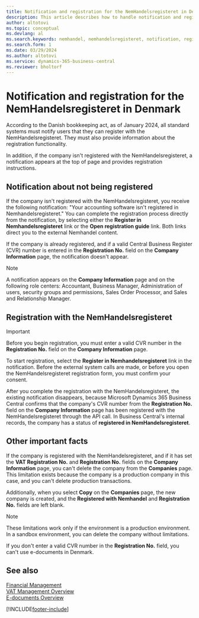 ```yaml
---
title: Notification and registration for the NemHandelsregisteret in Denmark 
description: This article describes how to handle notification and registration with the NemHandelsregisteret in Denmark. 
author: altotovi
ms.topic: conceptual
ms.devlang: al
ms.search.keywords: nemhandel, nemhandelsregisteret, notification, registration, denmark
ms.search.form: 1
ms.date: 03/29/2024
ms.author: altotovi
ms.service: dynamics-365-business-central
ms.reviewer: bholtorf
---
```


# Notification and registration for the NemHandelsregisteret in Denmark

According to the Danish bookkeeping act, as of January 2024, all standard systems must notify users that they can register with the NemHandelsregisteret. They must also provide information about the registration functionality.

In addition, if the company isn't registered with the NemHandelsregisteret, a notification appears at the top of page and provides registration instructions.

## Notification about not being registered

If the company isn't registered with the NemHandelsregisteret, you receive the following notification: "Your accounting software isn't registered in Nemhandelsregisteret." You can complete the registration process directly from the notification, by selecting either the **Register in Nemhandelsregisteret** link or the **Open registration guide** link. Both links direct you to the external Nemhandel content.

If the company is already registered, and if a valid Central Business Register (CVR) number is entered in the **Registration No.** field on the **Company Information** page, the notification doesn't appear.

> [!NOTE]
> A notification appears on the **Company Information** page and on the following role centers: Accountant, Business Manager, Administration of users, security groups and permissions, Sales Order Processor, and Sales and Relationship Manager.

## Registration with the NemHandelsregisteret 

> [!IMPORTANT]
> Before you begin registration, you must enter a valid CVR number in the **Registration No.** field on the **Company Information** page.

To start registration, select the **Register in Nemhandelsregisteret** link in the notification. Before the external system calls are made, or before you open the NemHandelsregisteret registration form, you must confirm your consent.

After you complete the registration with the NemHandelsregisteret, the existing notification disappears, because Microsoft Dynamics 365 Business Central confirms that the company's CVR number from the **Registration No.** field on the **Company Information** page has been registered with the NemHandelsregisteret through the API call. In Business Central's internal records, the company has a status of **registered in NemHandelsregisteret**.

## Other important facts

If the company is registered with the NemHandelsregisteret, and if it has set the **VAT Registration No.** and **Registration No.** fields on the **Company Information** page, you can't delete the company from the **Companies** page. This limitation exists because the company is a production company in this case, and you can't delete production transactions.

Additionally, when you select **Copy** on the **Companies** page, the new company is created, and the **Registered with Nemhandel** and **Registration No.** fields are left blank.

> [!NOTE]
> These limitations work only if the environment is a production environment. In a sandbox environment, you can delete the company without limitations. 
>
> If you don't enter a valid CVR number in the **Registration No.** field, you can't use e-documents in Denmark.

## See also

[Financial Management](../../finance.md)  
[VAT Management Overview](../../finance-manage-vat.md)  
[E-documents Overview](../../finance-edocuments-overview.md)

[!INCLUDE[footer-include](../../includes/footer-banner.md)]
